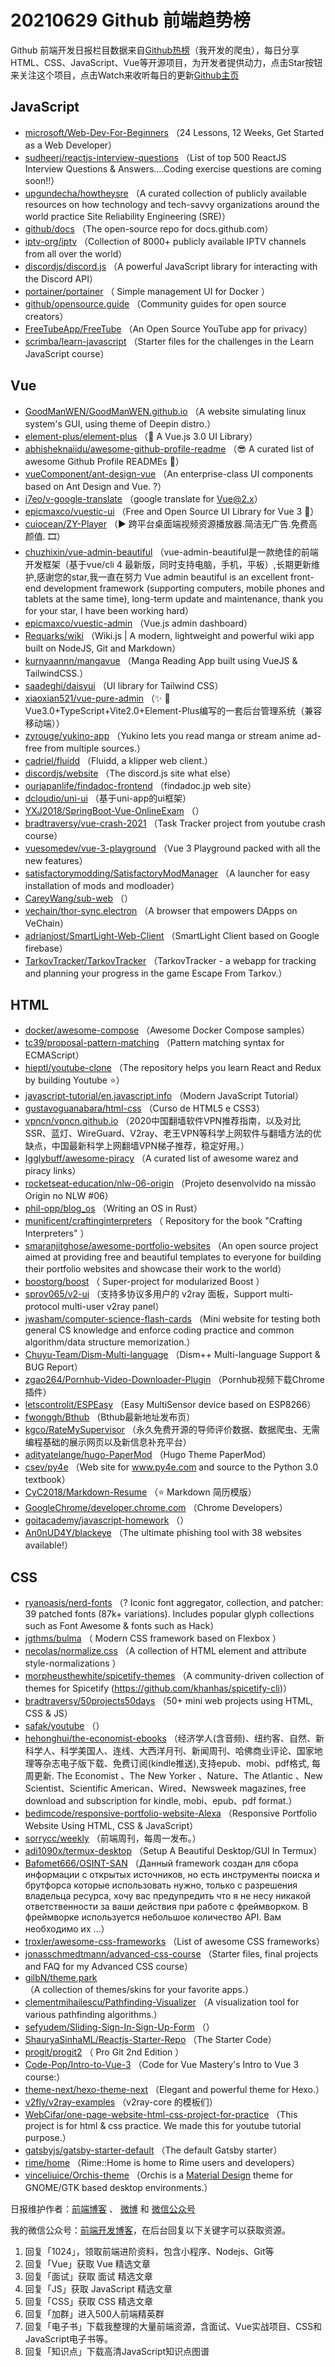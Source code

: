 # 20210629 Github 前端趋势榜

Github 前端开发日报栏目数据来自[Github热榜](https://github.qdkfweb.cn/)（我开发的爬虫），每日分享HTML、CSS、JavaScript、Vue等开源项目，为开发者提供动力，点击Star按钮来关注这个项目，点击Watch来收听每日的更新[Github主页](https://github.com/kujian/githubTrending)
## JavaScript

* [microsoft/Web-Dev-For-Beginners](https://github.com/microsoft/Web-Dev-For-Beginners) （24 Lessons, 12 Weeks, Get Started as a Web Developer）
* [sudheerj/reactjs-interview-questions](https://github.com/sudheerj/reactjs-interview-questions) （List of top 500 ReactJS Interview Questions &amp; Answers....Coding exercise questions are coming soon!!）
* [upgundecha/howtheysre](https://github.com/upgundecha/howtheysre) （A curated collection of publicly available resources on how technology and tech-savvy organizations around the world practice Site Reliability Engineering (SRE)）
* [github/docs](https://github.com/github/docs) （The open-source repo for docs.github.com）
* [iptv-org/iptv](https://github.com/iptv-org/iptv) （Collection of 8000+ publicly available IPTV channels from all over the world）
* [discordjs/discord.js](https://github.com/discordjs/discord.js) （A powerful JavaScript library for interacting with the Discord API）
* [portainer/portainer](https://github.com/portainer/portainer) （
        Simple management UI for Docker
      ）
* [github/opensource.guide](https://github.com/github/opensource.guide) （Community guides for open source creators）
* [FreeTubeApp/FreeTube](https://github.com/FreeTubeApp/FreeTube) （An Open Source YouTube app for privacy）
* [scrimba/learn-javascript](https://github.com/scrimba/learn-javascript) （Starter files for the challenges in the Learn JavaScript course）

## Vue

* [GoodManWEN/GoodManWEN.github.io](https://github.com/GoodManWEN/GoodManWEN.github.io) （A website simulating linux system's GUI, using theme of Deepin distro.）
* [element-plus/element-plus](https://github.com/element-plus/element-plus) （&#x1f389; A Vue.js 3.0 UI Library）
* [abhisheknaiidu/awesome-github-profile-readme](https://github.com/abhisheknaiidu/awesome-github-profile-readme) （&#x1f60e; A curated list of awesome Github Profile READMEs &#x1f4dd;）
* [vueComponent/ant-design-vue](https://github.com/vueComponent/ant-design-vue) （An enterprise-class UI components based on Ant Design and Vue. ?）
* [i7eo/v-google-translate](https://github.com/i7eo/v-google-translate) （google translate for Vue@2.x）
* [epicmaxco/vuestic-ui](https://github.com/epicmaxco/vuestic-ui) （Free and Open Source UI Library for Vue 3 &#x1f918;）
* [cuiocean/ZY-Player](https://github.com/cuiocean/ZY-Player) （&#x25b6;&#xfe0f; 跨平台桌面端视频资源播放器.简洁无广告.免费高颜值. &#x1f39e;）
* [chuzhixin/vue-admin-beautiful](https://github.com/chuzhixin/vue-admin-beautiful) （vue-admin-beautiful是一款绝佳的前端开发框架（基于vue/cli 4 最新版，同时支持电脑，手机，平板）,长期更新维护,感谢您的star,我一直在努力 Vue admin beautiful is an excellent front-end development framework (supporting computers, mobile phones and tablets at the same time), long-term update and maintenance, thank you for your star, I have been working hard）
* [epicmaxco/vuestic-admin](https://github.com/epicmaxco/vuestic-admin) （Vue.js admin dashboard）
* [Requarks/wiki](https://github.com/Requarks/wiki) （Wiki.js | A modern, lightweight and powerful wiki app built on NodeJS, Git and Markdown）
* [kurnyaannn/mangavue](https://github.com/kurnyaannn/mangavue) （Manga Reading App built using VueJS &amp; TailwindCSS.）
* [saadeghi/daisyui](https://github.com/saadeghi/daisyui) （UI library for Tailwind CSS）
* [xiaoxian521/vue-pure-admin](https://github.com/xiaoxian521/vue-pure-admin) （&#x2728; &#x1f680;Vue3.0+TypeScript+Vite2.0+Element-Plus编写的一套后台管理系统（兼容移动端））
* [zyrouge/yukino-app](https://github.com/zyrouge/yukino-app) （Yukino lets you read manga or stream anime ad-free from multiple sources.）
* [cadriel/fluidd](https://github.com/cadriel/fluidd) （Fluidd, a klipper web client.）
* [discordjs/website](https://github.com/discordjs/website) （The discord.js site what else）
* [ourjapanlife/findadoc-frontend](https://github.com/ourjapanlife/findadoc-frontend) （findadoc.jp web site）
* [dcloudio/uni-ui](https://github.com/dcloudio/uni-ui) （基于uni-app的ui框架）
* [YXJ2018/SpringBoot-Vue-OnlineExam](https://github.com/YXJ2018/SpringBoot-Vue-OnlineExam) （）
* [bradtraversy/vue-crash-2021](https://github.com/bradtraversy/vue-crash-2021) （Task Tracker project from youtube crash course）
* [vuesomedev/vue-3-playground](https://github.com/vuesomedev/vue-3-playground) （Vue 3 Playground packed with all the new features）
* [satisfactorymodding/SatisfactoryModManager](https://github.com/satisfactorymodding/SatisfactoryModManager) （A launcher for easy installation of mods and modloader）
* [CareyWang/sub-web](https://github.com/CareyWang/sub-web) （）
* [vechain/thor-sync.electron](https://github.com/vechain/thor-sync.electron) （A browser that empowers DApps on VeChain）
* [adrianjost/SmartLight-Web-Client](https://github.com/adrianjost/SmartLight-Web-Client) （SmartLight Client based on Google firebase）
* [TarkovTracker/TarkovTracker](https://github.com/TarkovTracker/TarkovTracker) （TarkovTracker - a webapp for tracking and planning your progress in the game Escape From Tarkov.）

## HTML

* [docker/awesome-compose](https://github.com/docker/awesome-compose) （Awesome Docker Compose samples）
* [tc39/proposal-pattern-matching](https://github.com/tc39/proposal-pattern-matching) （Pattern matching syntax for ECMAScript）
* [hieptl/youtube-clone](https://github.com/hieptl/youtube-clone) （The repository helps you learn React and Redux by building Youtube &#x2b50;）
* [javascript-tutorial/en.javascript.info](https://github.com/javascript-tutorial/en.javascript.info) （Modern JavaScript Tutorial）
* [gustavoguanabara/html-css](https://github.com/gustavoguanabara/html-css) （Curso de HTML5 e CSS3）
* [vpncn/vpncn.github.io](https://github.com/vpncn/vpncn.github.io) （2020中国翻墙软件VPN推荐指南，以及对比SSR、蓝灯、WireGuard、V2ray、老王VPN等科学上网软件与翻墙方法的优缺点，中国最新科学上网翻墙VPN梯子推荐，稳定好用。）
* [Igglybuff/awesome-piracy](https://github.com/Igglybuff/awesome-piracy) （A curated list of awesome warez and piracy links）
* [rocketseat-education/nlw-06-origin](https://github.com/rocketseat-education/nlw-06-origin) （Projeto desenvolvido na missão Origin no NLW #06）
* [phil-opp/blog_os](https://github.com/phil-opp/blog_os) （Writing an OS in Rust）
* [munificent/craftinginterpreters](https://github.com/munificent/craftinginterpreters) （
        Repository for the book "Crafting Interpreters"
      ）
* [smaranjitghose/awesome-portfolio-websites](https://github.com/smaranjitghose/awesome-portfolio-websites) （An open source project aimed at providing free and beautiful templates to everyone for building their portfolio websites and showcase their work to the world）
* [boostorg/boost](https://github.com/boostorg/boost) （
        Super-project for modularized Boost
      ）
* [sprov065/v2-ui](https://github.com/sprov065/v2-ui) （支持多协议多用户的 v2ray 面板，Support multi-protocol multi-user v2ray panel）
* [jwasham/computer-science-flash-cards](https://github.com/jwasham/computer-science-flash-cards) （Mini website for testing both general CS knowledge and enforce coding practice and common algorithm/data structure memorization.）
* [Chuyu-Team/Dism-Multi-language](https://github.com/Chuyu-Team/Dism-Multi-language) （Dism++ Multi-language Support &amp; BUG Report）
* [zgao264/Pornhub-Video-Downloader-Plugin](https://github.com/zgao264/Pornhub-Video-Downloader-Plugin) （Pornhub视频下载Chrome插件）
* [letscontrolit/ESPEasy](https://github.com/letscontrolit/ESPEasy) （Easy MultiSensor device based on ESP8266）
* [fwonggh/Bthub](https://github.com/fwonggh/Bthub) （Bthub最新地址发布页）
* [kgco/RateMySupervisor](https://github.com/kgco/RateMySupervisor) （永久免费开源的导师评价数据、数据爬虫、无需编程基础的展示网页以及新信息补充平台）
* [adityatelange/hugo-PaperMod](https://github.com/adityatelange/hugo-PaperMod) （Hugo Theme PaperMod）
* [csev/py4e](https://github.com/csev/py4e) （Web site for <a href="http://www.py4e.com" rel="nofollow">www.py4e.com</a> and source to the Python 3.0 textbook）
* [CyC2018/Markdown-Resume](https://github.com/CyC2018/Markdown-Resume) （&#x2b50;&#xfe0f; Markdown 简历模版）
* [GoogleChrome/developer.chrome.com](https://github.com/GoogleChrome/developer.chrome.com) （Chrome Developers）
* [goitacademy/javascript-homework](https://github.com/goitacademy/javascript-homework) （）
* [An0nUD4Y/blackeye](https://github.com/An0nUD4Y/blackeye) （The ultimate phishing tool with 38 websites available!）

## CSS

* [ryanoasis/nerd-fonts](https://github.com/ryanoasis/nerd-fonts) （? Iconic font aggregator, collection, and patcher: 39 patched fonts (87k+ variations). Includes popular glyph collections such as Font Awesome &amp; fonts such as Hack）
* [jgthms/bulma](https://github.com/jgthms/bulma) （
        Modern CSS framework based on Flexbox
      ）
* [necolas/normalize.css](https://github.com/necolas/normalize.css) （A collection of HTML element and attribute style-normalizations
      ）
* [morpheusthewhite/spicetify-themes](https://github.com/morpheusthewhite/spicetify-themes) （A community-driven collection of themes for Spicetify (https://github.com/khanhas/spicetify-cli)）
* [bradtraversy/50projects50days](https://github.com/bradtraversy/50projects50days) （50+ mini web projects using HTML, CSS &amp; JS）
* [safak/youtube](https://github.com/safak/youtube) （）
* [hehonghui/the-economist-ebooks](https://github.com/hehonghui/the-economist-ebooks) （经济学人(含音频)、纽约客、自然、新科学人、科学美国人、连线、大西洋月刊、新闻周刊、哈佛商业评论、国家地理等杂志电子版下载、免费订阅(kindle推送),支持epub、mobi、pdf格式, 每周更新. The Economist 、The New Yorker 、Nature、The Atlantic 、New Scientist、Scientific American、Wired、Newsweek magazines, free download and subscription for kindle, mobi、epub、pdf format.）
* [bedimcode/responsive-portfolio-website-Alexa](https://github.com/bedimcode/responsive-portfolio-website-Alexa) （Responsive Portfolio Website Using HTML, CSS &amp; JavaScript）
* [sorrycc/weekly](https://github.com/sorrycc/weekly) （前端周刊，每周一发布。）
* [adi1090x/termux-desktop](https://github.com/adi1090x/termux-desktop) （Setup A Beautiful Desktop/GUI In Termux）
* [Bafomet666/OSINT-SAN](https://github.com/Bafomet666/OSINT-SAN) （Данный framework создан для сбора информации с открытых источников, но есть инструменты поиска и брутфорса которые использовать нужно, только с разрешения владельца ресурса, хочу вас предупредить что я не несу никакой ответственности за ваши действия при работе с фреймворком. В фреймворке используется небольшое количество API. Вам необходимо их …）
* [troxler/awesome-css-frameworks](https://github.com/troxler/awesome-css-frameworks) （List of awesome CSS frameworks）
* [jonasschmedtmann/advanced-css-course](https://github.com/jonasschmedtmann/advanced-css-course) （Starter files, final projects and FAQ for my Advanced CSS course）
* [gilbN/theme.park](https://github.com/gilbN/theme.park) （A collection of themes/skins for your favorite apps.）
* [clementmihailescu/Pathfinding-Visualizer](https://github.com/clementmihailescu/Pathfinding-Visualizer) （A visualization tool for various pathfinding algorithms.）
* [sefyudem/Sliding-Sign-In-Sign-Up-Form](https://github.com/sefyudem/Sliding-Sign-In-Sign-Up-Form) （）
* [ShauryaSinhaML/Reactjs-Starter-Repo](https://github.com/ShauryaSinhaML/Reactjs-Starter-Repo) （The Starter Code）
* [progit/progit2](https://github.com/progit/progit2) （
        Pro Git 2nd Edition
      ）
* [Code-Pop/Intro-to-Vue-3](https://github.com/Code-Pop/Intro-to-Vue-3) （Code for Vue Mastery's Intro to Vue 3 course:）
* [theme-next/hexo-theme-next](https://github.com/theme-next/hexo-theme-next) （Elegant and powerful theme for Hexo.）
* [v2fly/v2ray-examples](https://github.com/v2fly/v2ray-examples) （v2ray-core 的模板们）
* [WebCifar/one-page-website-html-css-project-for-practice](https://github.com/WebCifar/one-page-website-html-css-project-for-practice) （This project is for html &amp; css practice. We made this for youtube tutorial purpose.）
* [gatsbyjs/gatsby-starter-default](https://github.com/gatsbyjs/gatsby-starter-default) （The default Gatsby starter）
* [rime/home](https://github.com/rime/home) （Rime::Home is home to Rime users and developers）
* [vinceliuice/Orchis-theme](https://github.com/vinceliuice/Orchis-theme) （Orchis is a [Material Design](https://material.io) theme for GNOME/GTK based desktop environments.）


日报维护作者：[前端博客](https://qdkfweb.cn/) 、 [微博](https://qdkfweb.cn/go/weibo) 和 [微信公众号](https://open.weixin.qq.com/qr/code?username=caibaojian_com)

我的微信公众号：[前端开发博客](https://open.weixin.qq.com/qr/code?username=caibaojian_com)，在后台回复以下关键字可以获取资源。

1. 回复「1024」，领取前端进阶资料，包含小程序、Nodejs、Git等
2. 回复「Vue」获取 Vue 精选文章
3. 回复「面试」获取 面试 精选文章
4. 回复「JS」获取 JavaScript 精选文章
5. 回复「CSS」获取 CSS 精选文章
6. 回复「加群」进入500人前端精英群
7. 回复「电子书」下载我整理的大量前端资源，含面试、Vue实战项目、CSS和JavaScript电子书等。
8. 回复「知识点」下载高清JavaScript知识点图谱
